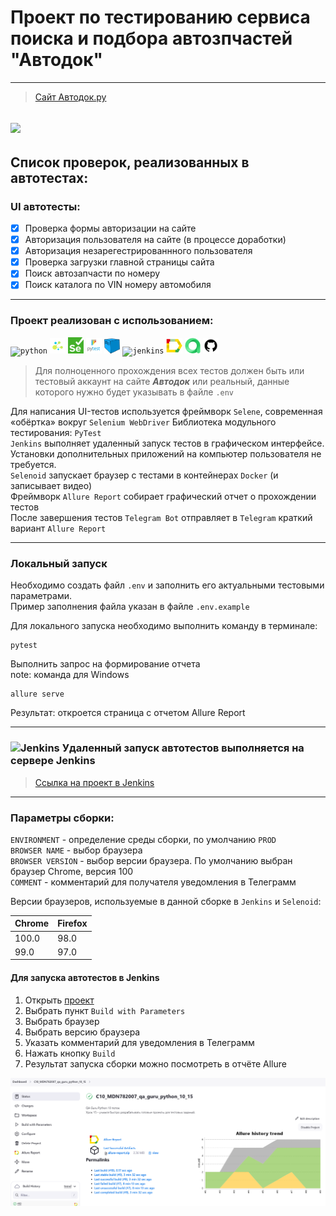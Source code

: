 # Проект по тестированию сервиса поиска и подбора автозпчастей "Автодок"    

----
> [Сайт Автодок.ру](https://www.autodoc.ru/)   
> 
![](https://github.com/MDN78/qa_guru_python_10_15/blob/master/assets/autodoc_main_page.PNG)  
----
## Список проверок, реализованных в автотестах:  

### UI автотесты:  
- [x] Проверка формы авторизации на сайте
- [x] Авторизация пользователя на сайте (в процессе доработки)  
- [x] Авторизация незарегестрированнного пользователя
- [x] Проверка загрузки главной страницы сайта
- [x] Поиск автозапчасти по номеру
- [x] Поиск каталога по VIN номеру автомобиля

----
### Проект реализован с использованием:  
<p  align="left">
<code><img width="5%" title="python" src="https://cdn.jsdelivr.net/gh/devicons/devicon@latest/icons/python/python-original.svg"></code>
<code><img width="5%" title="selene" src="https://github.com/MDN78/MDN78/blob/main/assets/selene.png"></code>
<code><img width="5%" title="selenium" src="https://github.com/MDN78/MDN78/blob/main/assets/selenium.png"></code>
<code><img width="5%" title="pytest" src="https://github.com/MDN78/MDN78/blob/main/assets/pytest.png"></code>
<code><img width="5%" title="selenoid" src="https://github.com/MDN78/MDN78/blob/main/assets/selenoid.png"></code>
<code><img width="5%" title="jenkins" src="https://cdn.jsdelivr.net/gh/devicons/devicon@latest/icons/jenkins/jenkins-original.svg"></code>
<code><img width="5%" title="allure" src="https://github.com/MDN78/MDN78/blob/main/assets/allure_report.png"></code>
<code><img width="5%" title="allure" src="https://github.com/MDN78/MDN78/blob/main/assets/allure_testops.png"></code>
<code><img width="5%" title="github" src="https://github.com/MDN78/MDN78/blob/main/assets/github.png"></code>  

> Для полноценного прохождения всех тестов должен быть или тестовый аккаунт на сайте ***Автодок*** или реальный, данные которого нужно будет указывать в файле
`.env`  
> 
Для написания UI-тестов используется фреймворк `Selene`, современная «обёртка» вокруг `Selenium WebDriver`
Библиотека модульного тестирования: `PyTest`  
`Jenkins` выполняет удаленный запуск тестов в графическом интерфейсе. Установки дополнительных приложений на компьютер пользователя не требуется.  
`Selenoid` запускает браузер с тестами в контейнерах `Docker` (и записывает видео)  
Фреймворк `Allure Report` собирает графический отчет о прохождении тестов  
После завершения тестов `Telegram Bot` отправляет в `Telegram` краткий вариант `Allure Report`  

----
### Локальный запуск  
Необходимо создать файл `.env` и заполнить его актуальными тестовыми параметрами.  
Пример заполнения файла указан в файле `.env.example`

Для локального запуска необходимо выполнить команду в терминале:  
```commandline
pytest
```
Выполнить запрос на формирование отчета  
note: команда для Windows  
```commandline
allure serve
```

Результат: откроется страница с отчетом Allure Report



----

### <img width="3%" title="Jenkins" src="https://cdn.jsdelivr.net/gh/devicons/devicon@latest/icons/jenkins/jenkins-original.svg"> Удаленный запуск автотестов выполняется на сервере Jenkins  
> <a target="_blank" href="https://jenkins.autotests.cloud/job/C10_MDN782007_qa_guru_python_10_15/">Ссылка на проект в Jenkins</a>

----
### Параметры сборки:

`ENVIRONMENT` - определение среды сборки, по умолчанию `PROD`  
`BROWSER NAME` - выбор браузера  
`BROWSER VERSION` - выбор версии браузера. По умолчанию выбран браузер Chrome, версия 100  
`COMMENT` - комментарий для получателя уведомления в Телеграмм  

Версии браузеров, используемые в данной сборке в `Jenkins` и `Selenoid`:  

| Chrome | Firefox |
|--------|---------|
| 100.0  | 98.0    |
| 99.0   | 97.0    |

#### Для запуска автотестов в Jenkins

1. Открыть <a target="_blank" href="https://jenkins.autotests.cloud/job/C10_MDN782007_qa_guru_python_10_15/">проект</a>
2. Выбрать пункт `Build with Parameters`
3. Выбрать браузер
4. Выбрать версию браузера
4. Указать комментарий для уведомления в Телеграмм
5. Нажать кнопку `Build`
6. Результат запуска сборки можно посмотреть в отчёте Allure

![image](assets/jenkins_main_page.PNG)

